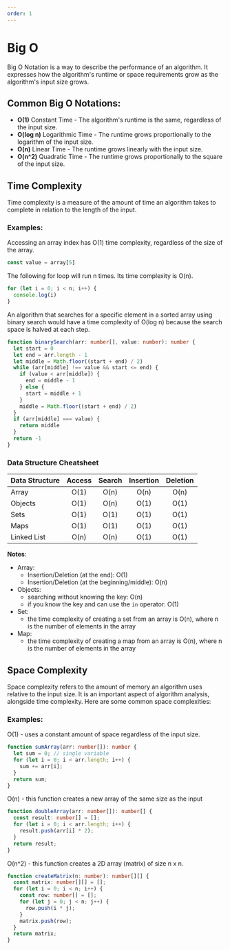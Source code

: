 ```yaml
---
order: 1
--- 
```


# Big O

Big O Notation is a way to describe the performance of an algorithm. It expresses how the algorithm's runtime or space requirements grow as the algorithm's input size grows. 

## Common Big O Notations:
 - __O(1)__ Constant Time - The algorithm's runtime is the same, regardless of the input size. 
 - __O(log n)__ Logarithmic Time - The runtime grows proportionally to the logarithm of the input size. 
 - __O(n)__ Linear Time - The runtime grows linearly with the input size. 
 - __O(n^2)__ Quadratic Time - The runtime grows proportionally to the square of the input size. 

## Time Complexity

Time complexity is a measure of the amount of time an algorithm takes to complete in relation to the length of the input.

### Examples:
Accessing an array index has O(1) time complexity, regardless of the size of the array.
```js
const value = array[5]
```
The following for loop will run n times. Its time complexity is O(n).
```js
for (let i = 0; i < n; i++) {
  console.log(i)
}
```

An algorithm that searches for a specific element in a sorted array using binary search would have a time complexity of O(log n) because the search space is halved at each step. 
```ts
function binarySearch(arr: number[], value: number): number {
  let start = 0
  let end = arr.length - 1
  let middle = Math.floor((start + end) / 2)
  while (arr[middle] !== value && start <= end) {
    if (value < arr[middle]) {
      end = middle - 1
    } else {
      start = middle + 1
    }
    middle = Math.floor((start + end) / 2)
  }
  if (arr[middle] === value) {
    return middle
  }
  return -1
}

```

### Data Structure Cheatsheet

| Data Structure     | Access | Search | Insertion   | Deletion | 
| ------------------ | :----: | :----: | :---------: | :------: |
| Array              | O(1)   | O(n)   | O(n)        | O(n)     |
| Objects            | O(1)   | O(n)   | O(1)        | O(1)     |
| Sets               | O(1)   | O(1)   | O(1)        | O(1)     |
| Maps               | O(1)   | O(1)   | O(1)        | O(1)     |
| Linked List        | O(n)   | O(n)   | O(1)        | O(1)     |

__Notes__:
 - Array:
   - Insertion/Deletion (at the end): O(1)  
   - Insertion/Deletion (at the beginning/middle): O(n) 
 - Objects: 
   - searching without knowing the key: O(n)
   - if you know the key and can use the `in` operator: O(1)
 - Set:
   - the time complexity of creating a set from an array is O(n), where n is the number of elements in the array 
 - Map:
   - the time complexity of creating a map from an array is O(n), where n is the number of elements in the array  
   
## Space Complexity

Space complexity refers to the amount of memory an algorithm uses relative to the input size. It is an important aspect of algorithm analysis, alongside time complexity. Here are some common space complexities:

### Examples:

O(1) - uses a constant amount of space regardless of the input size.
```ts
function sumArray(arr: number[]): number {
  let sum = 0; // single variable
  for (let i = 0; i < arr.length; i++) {
    sum += arr[i];
  }
  return sum;
}
```

O(n) - this function creates a new array of the same size as the input
```ts
function doubleArray(arr: number[]): number[] {
  const result: number[] = [];
  for (let i = 0; i < arr.length; i++) {
    result.push(arr[i] * 2);
  }
  return result;
}
```

O(n^2) - this function creates a 2D array (matrix) of size n x n.
```ts
function createMatrix(n: number): number[][] {
  const matrix: number[][] = [];
  for (let i = 0; i < n; i++) {
    const row: number[] = [];
    for (let j = 0; j < n; j++) {
      row.push(i * j);
    }
    matrix.push(row);
  }
  return matrix;
}
```

